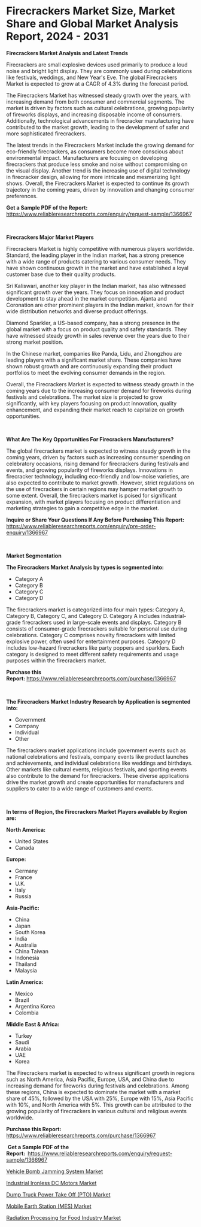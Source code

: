 <p><h1>Firecrackers Market Size, Market Share and Global Market Analysis Report, 2024 - 2031</h1></p><p><strong>Firecrackers Market Analysis and Latest Trends</strong></p>
<p><p>Firecrackers are small explosive devices used primarily to produce a loud noise and bright light display. They are commonly used during celebrations like festivals, weddings, and New Year's Eve. The global Firecrackers Market is expected to grow at a CAGR of 4.3% during the forecast period.</p><p>The Firecrackers Market has witnessed steady growth over the years, with increasing demand from both consumer and commercial segments. The market is driven by factors such as cultural celebrations, growing popularity of fireworks displays, and increasing disposable income of consumers. Additionally, technological advancements in firecracker manufacturing have contributed to the market growth, leading to the development of safer and more sophisticated firecrackers.</p><p>The latest trends in the Firecrackers Market include the growing demand for eco-friendly firecrackers, as consumers become more conscious about environmental impact. Manufacturers are focusing on developing firecrackers that produce less smoke and noise without compromising on the visual display. Another trend is the increasing use of digital technology in firecracker design, allowing for more intricate and mesmerizing light shows. Overall, the Firecrackers Market is expected to continue its growth trajectory in the coming years, driven by innovation and changing consumer preferences.</p></p>
<p><strong>Get a Sample PDF of the Report:&nbsp;</strong> <a href="https://www.reliableresearchreports.com/enquiry/request-sample/1366967">https://www.reliableresearchreports.com/enquiry/request-sample/1366967</a></p>
<p>&nbsp;</p>
<p><strong>Firecrackers Major Market Players</strong></p>
<p><p>Firecrackers Market is highly competitive with numerous players worldwide. Standard, the leading player in the Indian market, has a strong presence with a wide range of products catering to various consumer needs. They have shown continuous growth in the market and have established a loyal customer base due to their quality products.</p><p>Sri Kaliswari, another key player in the Indian market, has also witnessed significant growth over the years. They focus on innovation and product development to stay ahead in the market competition. Ajanta and Coronation are other prominent players in the Indian market, known for their wide distribution networks and diverse product offerings.</p><p>Diamond Sparkler, a US-based company, has a strong presence in the global market with a focus on product quality and safety standards. They have witnessed steady growth in sales revenue over the years due to their strong market position.</p><p>In the Chinese market, companies like Panda, Lidu, and Zhongzhou are leading players with a significant market share. These companies have shown robust growth and are continuously expanding their product portfolios to meet the evolving consumer demands in the region.</p><p>Overall, the Firecrackers Market is expected to witness steady growth in the coming years due to the increasing consumer demand for fireworks during festivals and celebrations. The market size is projected to grow significantly, with key players focusing on product innovation, quality enhancement, and expanding their market reach to capitalize on growth opportunities.</p></p>
<p>&nbsp;</p>
<p><strong>What Are The Key Opportunities For Firecrackers Manufacturers?</strong></p>
<p><p>The global firecrackers market is expected to witness steady growth in the coming years, driven by factors such as increasing consumer spending on celebratory occasions, rising demand for firecrackers during festivals and events, and growing popularity of fireworks displays. Innovations in firecracker technology, including eco-friendly and low-noise varieties, are also expected to contribute to market growth. However, strict regulations on the use of firecrackers in certain regions may hamper market growth to some extent. Overall, the firecrackers market is poised for significant expansion, with market players focusing on product differentiation and marketing strategies to gain a competitive edge in the market.</p></p>
<p><strong>Inquire or Share Your Questions If Any Before Purchasing This Report:</strong> <a href="https://www.reliableresearchreports.com/enquiry/pre-order-enquiry/1366967">https://www.reliableresearchreports.com/enquiry/pre-order-enquiry/1366967</a></p>
<p>&nbsp;</p>
<p><strong>Market Segmentation</strong></p>
<p><strong>The Firecrackers Market Analysis by types is segmented into:</strong></p>
<p><ul><li>Category A</li><li>Category B</li><li>Category C</li><li>Category D</li></ul></p>
<p><p>The firecrackers market is categorized into four main types: Category A, Category B, Category C, and Category D. Category A includes industrial-grade firecrackers used in large-scale events and displays. Category B consists of consumer-grade firecrackers suitable for personal use during celebrations. Category C comprises novelty firecrackers with limited explosive power, often used for entertainment purposes. Category D includes low-hazard firecrackers like party poppers and sparklers. Each category is designed to meet different safety requirements and usage purposes within the firecrackers market.</p></p>
<p><strong>Purchase this Report:&nbsp;</strong><a href="https://www.reliableresearchreports.com/purchase/1366967">https://www.reliableresearchreports.com/purchase/1366967</a></p>
<p>&nbsp;</p>
<p><strong>The Firecrackers Market Industry Research by Application is segmented into:</strong></p>
<p><ul><li>Government</li><li>Company</li><li>Individual</li><li>Other</li></ul></p>
<p><p>The firecrackers market applications include government events such as national celebrations and festivals, company events like product launches and achievements, and individual celebrations like weddings and birthdays. Other markets like cultural events, religious festivals, and sporting events also contribute to the demand for firecrackers. These diverse applications drive the market growth and create opportunities for manufacturers and suppliers to cater to a wide range of customers and events.</p></p>
<p>&nbsp;</p>
<p><strong>In terms of Region, the Firecrackers Market Players available by Region are:</strong></p>
<p>
    <p> <strong> North America: </strong>
        <ul>
            <li>United States</li>
            <li>Canada</li>
        </ul>
        </p> 
    <p> <strong> Europe: </strong>
        <ul>
            <li>Germany</li>
            <li>France</li>
            <li>U.K.</li>
            <li>Italy</li>
            <li>Russia</li>
        </ul>
        </p> 
    <p> <strong> Asia-Pacific: </strong>
        <ul>
            <li>China</li>
            <li>Japan</li>
            <li>South Korea</li>
            <li>India</li>
            <li>Australia</li>
            <li>China Taiwan</li>
            <li>Indonesia</li>
            <li>Thailand</li>
            <li>Malaysia</li>
        </ul>
        </p> 
    <p> <strong> Latin America: </strong>
        <ul>
            <li>Mexico</li>
            <li>Brazil</li>
            <li>Argentina Korea</li>
            <li>Colombia</li>
        </ul>
        </p> 
    <p> <strong> Middle East & Africa: </strong>
        <ul>
            <li>Turkey</li>
            <li>Saudi</li>
            <li>Arabia</li>
            <li>UAE</li>
            <li>Korea</li>
        </ul>
    </p>
    </p>
<p><p>The Firecrackers market is expected to witness significant growth in regions such as North America, Asia Pacific, Europe, USA, and China due to increasing demand for fireworks during festivals and celebrations. Among these regions, China is expected to dominate the market with a market share of 45%, followed by the USA with 25%, Europe with 15%, Asia Pacific with 10%, and North America with 5%. This growth can be attributed to the growing popularity of firecrackers in various cultural and religious events worldwide.</p></p>
<p><strong>Purchase this Report: </strong><a href="https://www.reliableresearchreports.com/purchase/1366967">https://www.reliableresearchreports.com/purchase/1366967</a></p>
<p>&nbsp;<strong>Get a Sample PDF of the Report:&nbsp;&nbsp;</strong><a href="https://www.reliableresearchreports.com/enquiry/request-sample/1366967">https://www.reliableresearchreports.com/enquiry/request-sample/1366967</a></p>
<p><strong></strong></p>
<p><p><a href="https://medium.com/@katherineshort5445/vehicle-bomb-jamming-system-market-insights-into-market-cagr-market-trends-and-growth-strategies-f294138220b9">Vehicle Bomb Jamming System Market</a></p><p><a href="https://medium.com/@katherineshort5445/industrial-ironless-dc-motors-market-comprehensive-assessment-by-type-application-and-geography-b5c0749a908b">Industrial Ironless DC Motors Market</a></p><p><a href="https://medium.com/@katherineshort5445/dump-truck-power-take-off-pto-market-report-reveals-the-latest-trends-and-growth-opportunities-of-514df85463dd">Dump Truck Power Take Off (PTO) Market</a></p><p><a href="https://medium.com/@katherineshort5445/mobile-earth-station-mes-market-size-reveals-the-best-marketing-channels-in-global-industry-ac8ac7f6857d">Mobile Earth Station (MES) Market</a></p><p><a href="https://medium.com/@katherineshort5445/radiation-processing-for-food-industry-market-size-market-outlook-and-market-forecast-2024-to-8c6438a5a715">Radiation Processing for Food Industry Market</a></p></p>